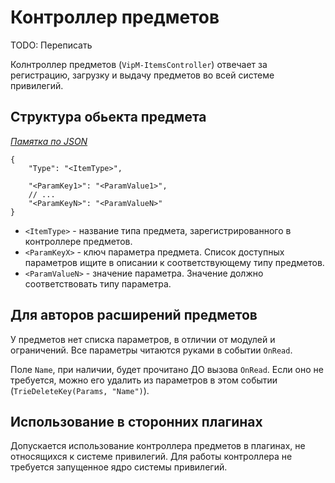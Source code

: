 # Контроллер предметов

TODO: Переписать

Колнтроллер предметов (`VipM-ItemsController`) отвечает за регистрацию, загрузку и выдачу предметов во всей системе привилегий.

## Структура обьекта предмета

*[Памятка по JSON](/readme/json.md)*

```jsonc
{
    "Type": "<ItemType>",

    "<ParamKey1>": "<ParamValue1>",
    // ...
    "<ParamKeyN>": "<ParamValueN>"
}
```

- `<ItemType>` - название типа предмета, зарегистрированного в контроллере предметов.
- `<ParamKeyX>` - ключ параметра предмета. Список доступных параметров ищите в описании к соответствующему типу предметов.
- `<ParamValueN>` - значение параметра. Значение должно соответствовать типу параметра.

## Для авторов расширений предметов

У предметов нет списка параметров, в отличии от модулей и ограничений. Все параметры читаются руками в событии `OnRead`.

Поле `Name`, при наличии, будет прочитано ДО вызова `OnRead`. Если оно не требуется, можно его удалить из параметров в этом событии (`TrieDeleteKey(Params, "Name")`).

## Использование в сторонних плагинах

Допускается использование контроллера предметов в плагинах, не относящихся к системе привилегий. Для работы контроллера не требуется запущенное ядро системы привилегий.
